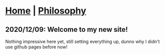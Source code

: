 # [Home](index.md) | [Philosophy](philosophy.md)

## 2020/12/09: Welcome to my new site!

Nothing impressive here yet, still setting everything up, dunno why I didn't use github pages before now!
